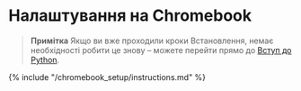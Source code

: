 # Налаштування на Chromebook

> **Примітка** Якщо ви вже проходили кроки Встановлення, немає необхідності робити це знову – можете перейти прямо до [Вступ до Python](../python_introduction/README.md).

{% include "/chromebook_setup/instructions.md" %}